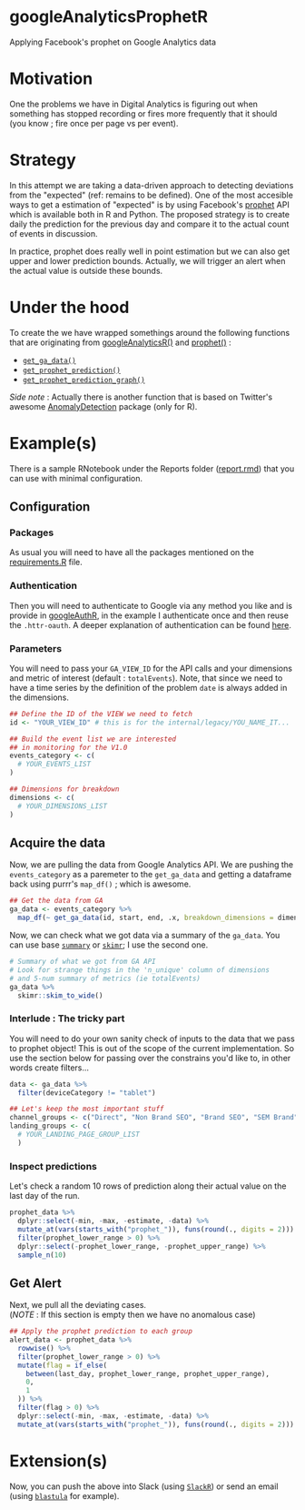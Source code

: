 # googleAnalyticsProphetR
Applying Facebook's prophet on Google Analytics data

# Motivation
One the problems we have in Digital Analytics is figuring out when something has stopped recording or fires more frequently that it should (you know ; fire once per page vs per event).

# Strategy
In this attempt we are taking a data-driven approach to detecting deviations from the "expected" (ref: remains to be defined). One of the most accesible ways to get a estimation of "expected" is by using Facebook's [prophet]() API which is available both in R and Python. The proposed strategy is to create daily the prediction for the previous day and compare it to the actual count of events in discussion.

In practice, prophet does really well in point estimation but we can also get upper and lower prediction bounds. Actually, we will trigger an alert when the actual value is outside these bounds.

# Under the hood
To create the we have wrapped somethings around the following functions that are originating from [googleAnalyticsR()]() and [prophet()]() :

- [`get_ga_data()`]()
- [`get_prophet_prediction()`]()
- [`get_prophet_prediction_graph()`]()

*Side note* : Actually there is another function that is based on Twitter's awesome [AnomalyDetection]() package (only for R).

# Example(s)
There is a sample RNotebook under the Reports folder ([report.rmd]()) that you can use with minimal configuration.

## Configuration
### Packages
As usual you will need to have all the packages mentioned on the [requirements.R]() file.

### Authentication
Then you will need to authenticate to Google via any method you like and is provide in [googleAuthR](), in the example I authenticate once and then reuse the `.httr-oauth`. A deeper explanation of authentication can be found [here]().

### Parameters
You will need to pass your `GA_VIEW_ID` for the API calls and your dimensions and metric of interest (default :  `totalEvents`). Note, that since we need to have a time series by the definition of the problem `date` is always added in the dimensions.

```R
## Define the ID of the VIEW we need to fetch
id <- "YOUR_VIEW_ID" # this is for the internal/legacy/YOU_NAME_IT...

## Build the event list we are interested
## in monitoring for the V1.0
events_category <- c(
  # YOUR_EVENTS_LIST
)

## Dimensions for breakdown
dimensions <- c(
  # YOUR_DIMENSIONS_LIST
)
```

## Acquire the data
Now, we are pulling the data from Google Analytics API. We are pushing the `events_category` as a paremeter to the `get_ga_data` and getting a dataframe back using purrr's `map_df()` ; which is awesome.

```R
## Get the data from GA
ga_data <- events_category %>%
  map_df(~ get_ga_data(id, start, end, .x, breakdown_dimensions = dimensions))
```
Now, we can check what we got data via a summary of the `ga_data`. You can use base [`summary`]() or [`skimr`](); I use the second one.

```R
# Summary of what we got from GA API
# Look for strange things in the 'n_unique' column of dimensions
# and 5-num summary of metrics (ie totalEvents)
ga_data %>%
  skimr::skim_to_wide()
```

### Interlude : The tricky part
You will need to do your own sanity check of inputs to the data that we pass to prophet object! This is out of the scope of the current implementation. So use the section below for passing over the constrains you'd like to, in other words create filters...

```R
data <- ga_data %>%
  filter(deviceCategory != "tablet")

## Let's keep the most important stuff
channel_groups <- c("Direct", "Non Brand SEO", "Brand SEO", "SEM Brand", "SEM Non Brand")
landing_groups <- c(
  # YOUR_LANDING_PAGE_GROUP_LIST
  )
```

### Inspect predictions
Let's check a random 10 rows of prediction along their actual value on the last day of the run.

```R
prophet_data %>%
  dplyr::select(-min, -max, -estimate, -data) %>%
  mutate_at(vars(starts_with("prophet_")), funs(round(., digits = 2))) %>%
  filter(prophet_lower_range > 0) %>% 
  dplyr::select(-prophet_lower_range, -prophet_upper_range) %>%
  sample_n(10)
```

## Get Alert
Next, we pull all the deviating cases.    
(*NOTE* : If this section is empty then we have no anomalous case)

```R
## Apply the prophet prediction to each group
alert_data <- prophet_data %>%
  rowwise() %>%
  filter(prophet_lower_range > 0) %>%
  mutate(flag = if_else(
    between(last_day, prophet_lower_range, prophet_upper_range),
    0,
    1
  )) %>%
  filter(flag > 0) %>%
  dplyr::select(-min, -max, -estimate, -data) %>%
  mutate_at(vars(starts_with("prophet_")), funs(round(., digits = 2)))
```
# Extension(s)
Now, you can push the above into Slack (using [`SlackR`]()) or send an email (using [`blastula`]() for example).